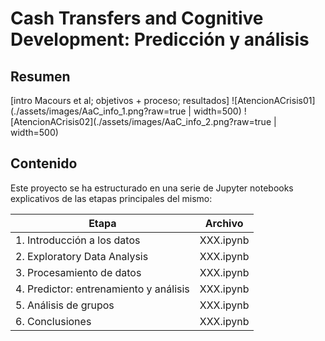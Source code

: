 # Cash Transfers and Cognitive Development: Predicción y análisis

## Resumen

[intro Macours et al; objetivos + proceso; resultados]
![AtencionACrisis01](./assets/images/AaC_info_1.png?raw=true | width=500)
![AtencionACrisis02](./assets/images/AaC_info_2.png?raw=true | width=500)

## Contenido

Este proyecto se ha estructurado en una serie de Jupyter notebooks explicativos de las etapas principales del mismo:

| Etapa | Archivo |
| ------------- | ------------- |
| 1. Introducción a los datos | XXX.ipynb |
| 2. Exploratory Data Analysis | XXX.ipynb |
| 3. Procesamiento de datos | XXX.ipynb |
| 4. Predictor: entrenamiento y análisis | XXX.ipynb |
| 5. Análisis de grupos | XXX.ipynb |
| 6. Conclusiones | XXX.ipynb |
